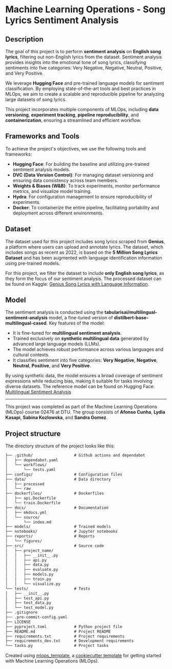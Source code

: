 # Machine Learning Operations - Song Lyrics Sentiment Analysis  
## **Description**  
The goal of this project is to perform **sentiment analysis** on **English song lyrics**, filtering out non-English lyrics from the dataset. Sentiment analysis provides insights into the emotional tone of song lyrics, classifying sentiments into five categories: Very Negative, Negative, Neutral, Positive, and Very Positive.  

We leverage **Hugging Face** and pre-trained language models for sentiment classification. By employing state-of-the-art tools and best practices in MLOps, we aim to create a scalable and reproducible pipeline for analyzing large datasets of song lyrics.  

This project incorporates multiple components of MLOps, including **data versioning**, **experiment tracking**, **pipeline reproducibility**, and **containerization**, ensuring a streamlined and efficient workflow.


## **Frameworks and Tools**  
To achieve the project's objectives, we use the following tools and frameworks:  

- **Hugging Face**: For building the baseline and utilizing pre-trained sentiment analysis models.  
- **DVC (Data Version Control)**: For managing dataset versioning and ensuring data consistency across team members.  
- **Weights & Biases (W&B)**: To track experiments, monitor performance metrics, and visualize model training.  
- **Hydra**: For configuration management to ensure reproducibility of experiments.  
- **Docker**: To containerize the entire pipeline, facilitating portability and deployment across different environments.  


## **Dataset**  
The dataset used for this project includes song lyrics scraped from **Genius**, a platform where users can upload and annotate lyrics. The dataset, which includes songs as recent as 2022, is based on the **5 Million Song Lyrics Dataset** and has been augmented with language identification information using pre-trained models.  

For this project, we filter the dataset to include **only English song lyrics**, as they form the focus of our sentiment analysis. The processed dataset can be found on Kaggle: [Genius Song Lyrics with Language Information](https://www.kaggle.com/datasets/carlosgdcj/genius-song-lyrics-with-language-information).  


## **Model**  
The sentiment analysis is conducted using the **tabularisai/multilingual-sentiment-analysis** model, a fine-tuned version of **distilbert-base-multilingual-cased**. Key features of the model:  

- It is fine-tuned for **multilingual sentiment analysis**.  
- Trained exclusively on **synthetic multilingual data** generated by advanced large language models (LLMs).  
- The model achieves robust performance across various languages and cultural contexts.  
- It classifies sentiment into five categories: **Very Negative**, **Negative**, **Neutral**, **Positive**, and **Very Positive**.  

By using synthetic data, the model ensures a broad coverage of sentiment expressions while reducing bias, making it suitable for tasks involving diverse datasets. The reference model can be found on Hugging Face: [Multilingual Sentiment Analysis](https://huggingface.co/tabularisai/multilingual-sentiment-analysis)

---

This project was completed as part of the Machine Learning Operations (MLOps) course 02476 at DTU. The group consists of **Afonso Cunha**, **Lydia Kasapi**, **Sabina Kozlowska**, and **Sandra Gomez**.


## Project structure

The directory structure of the project looks like this:
```txt
├── .github/                  # Github actions and dependabot
│   ├── dependabot.yaml
│   └── workflows/
│       └── tests.yaml
├── configs/                  # Configuration files
├── data/                     # Data directory
│   ├── processed
│   └── raw
├── dockerfiles/              # Dockerfiles
│   ├── api.Dockerfile
│   └── train.Dockerfile
├── docs/                     # Documentation
│   ├── mkdocs.yml
│   └── source/
│       └── index.md
├── models/                   # Trained models
├── notebooks/                # Jupyter notebooks
├── reports/                  # Reports
│   └── figures/
├── src/                      # Source code
│   ├── project_name/
│   │   ├── __init__.py
│   │   ├── api.py
│   │   ├── data.py
│   │   ├── evaluate.py
│   │   ├── models.py
│   │   ├── train.py
│   │   └── visualize.py
└── tests/                    # Tests
│   ├── __init__.py
│   ├── test_api.py
│   ├── test_data.py
│   └── test_model.py
├── .gitignore
├── .pre-commit-config.yaml
├── LICENSE
├── pyproject.toml            # Python project file
├── README.md                 # Project README
├── requirements.txt          # Project requirements
├── requirements_dev.txt      # Development requirements
└── tasks.py                  # Project tasks
```


Created using [mlops_template](https://github.com/SkafteNicki/mlops_template),
a [cookiecutter template](https://github.com/cookiecutter/cookiecutter) for getting
started with Machine Learning Operations (MLOps).
